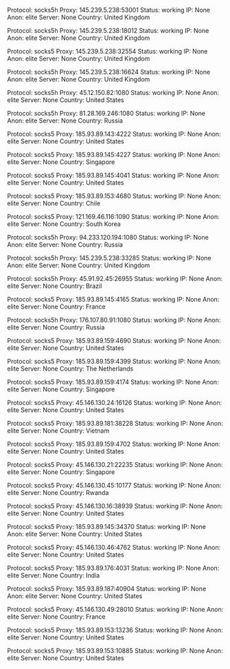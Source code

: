 Protocol: socks5h
Proxy: 145.239.5.238:53001
Status: working
IP: None
Anon: elite
Server: None
Country: United Kingdom

Protocol: socks5h
Proxy: 145.239.5.238:18012
Status: working
IP: None
Anon: elite
Server: None
Country: United Kingdom

Protocol: socks5
Proxy: 145.239.5.238:32554
Status: working
IP: None
Anon: elite
Server: None
Country: United Kingdom

Protocol: socks5h
Proxy: 145.239.5.238:16624
Status: working
IP: None
Anon: elite
Server: None
Country: United Kingdom

Protocol: socks5h
Proxy: 45.12.150.82:1080
Status: working
IP: None
Anon: elite
Server: None
Country: United States

Protocol: socks5h
Proxy: 81.28.169.246:1080
Status: working
IP: None
Anon: elite
Server: None
Country: Russia

Protocol: socks5
Proxy: 185.93.89.143:4222
Status: working
IP: None
Anon: elite
Server: None
Country: United States

Protocol: socks5
Proxy: 185.93.89.145:4227
Status: working
IP: None
Anon: elite
Server: None
Country: Singapore

Protocol: socks5
Proxy: 185.93.89.145:4041
Status: working
IP: None
Anon: elite
Server: None
Country: United States

Protocol: socks5
Proxy: 185.93.89.153:4680
Status: working
IP: None
Anon: elite
Server: None
Country: Chile

Protocol: socks5
Proxy: 121.169.46.116:1090
Status: working
IP: None
Anon: elite
Server: None
Country: South Korea

Protocol: socks5h
Proxy: 94.233.120.194:1080
Status: working
IP: None
Anon: elite
Server: None
Country: Russia

Protocol: socks5h
Proxy: 145.239.5.238:33285
Status: working
IP: None
Anon: elite
Server: None
Country: United Kingdom

Protocol: socks5h
Proxy: 45.91.92.45:26955
Status: working
IP: None
Anon: elite
Server: None
Country: Brazil

Protocol: socks5
Proxy: 185.93.89.145:4165
Status: working
IP: None
Anon: elite
Server: None
Country: France

Protocol: socks5h
Proxy: 176.107.80.91:1080
Status: working
IP: None
Anon: elite
Server: None
Country: Russia

Protocol: socks5
Proxy: 185.93.89.159:4690
Status: working
IP: None
Anon: elite
Server: None
Country: United States

Protocol: socks5
Proxy: 185.93.89.159:4399
Status: working
IP: None
Anon: elite
Server: None
Country: The Netherlands

Protocol: socks5
Proxy: 185.93.89.159:4174
Status: working
IP: None
Anon: elite
Server: None
Country: Singapore

Protocol: socks5
Proxy: 45.146.130.24:16126
Status: working
IP: None
Anon: elite
Server: None
Country: United States

Protocol: socks5
Proxy: 185.93.89.181:38228
Status: working
IP: None
Anon: elite
Server: None
Country: Vietnam

Protocol: socks5
Proxy: 185.93.89.159:4702
Status: working
IP: None
Anon: elite
Server: None
Country: United States

Protocol: socks5
Proxy: 45.146.130.21:22235
Status: working
IP: None
Anon: elite
Server: None
Country: Singapore

Protocol: socks5
Proxy: 45.146.130.45:10177
Status: working
IP: None
Anon: elite
Server: None
Country: Rwanda

Protocol: socks5
Proxy: 45.146.130.16:38939
Status: working
IP: None
Anon: elite
Server: None
Country: United States

Protocol: socks5
Proxy: 185.93.89.145:34370
Status: working
IP: None
Anon: elite
Server: None
Country: United States

Protocol: socks5
Proxy: 45.146.130.46:4762
Status: working
IP: None
Anon: elite
Server: None
Country: United States

Protocol: socks5
Proxy: 185.93.89.176:4031
Status: working
IP: None
Anon: elite
Server: None
Country: India

Protocol: socks5
Proxy: 185.93.89.187:40904
Status: working
IP: None
Anon: elite
Server: None
Country: United States

Protocol: socks5
Proxy: 45.146.130.49:28010
Status: working
IP: None
Anon: elite
Server: None
Country: France

Protocol: socks5
Proxy: 185.93.89.153:13236
Status: working
IP: None
Anon: elite
Server: None
Country: United States

Protocol: socks5
Proxy: 185.93.89.153:10885
Status: working
IP: None
Anon: elite
Server: None
Country: United States

